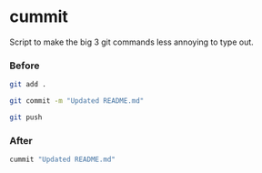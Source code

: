 # cummit
Script to make the big 3 git commands less annoying to type out.

### Before
```bash
git add .

git commit -m "Updated README.md"

git push
```

### After
```bash
cummit "Updated README.md"
```
